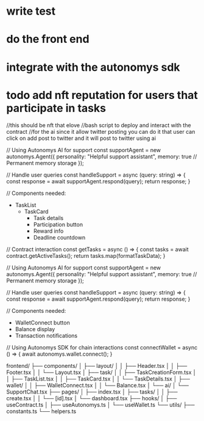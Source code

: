 # write test
# do the front end 
# integrate with the autonomys sdk
# todo add nft reputation for users that participate in tasks
//this should be nft that elove
//bash script to deploy and interact with the contract
//for the ai since it allow twitter posting you can do it that user 
can click on add post to twitter and it will post to twitter using ai

// Using Autonomys AI for support
const supportAgent = new autonomys.Agent({
  personality: "Helpful support assistant",
  memory: true // Permanent memory storage
});

// Handle user queries
const handleSupport = async (query: string) => {
  const response = await supportAgent.respond(query);
  return response;
}

// Components needed:
- TaskList
  - TaskCard
    - Task details
    - Participation button
    - Reward info
    - Deadline countdown

// Contract interaction
const getTasks = async () => {
  const tasks = await contract.getActiveTasks();
  return tasks.map(formatTaskData);
}

// Using Autonomys AI for support
const supportAgent = new autonomys.Agent({
  personality: "Helpful support assistant",
  memory: true // Permanent memory storage
});

// Handle user queries
const handleSupport = async (query: string) => {
  const response = await supportAgent.respond(query);
  return response;
}

// Components needed:
- WalletConnect button
- Balance display
- Transaction notifications

// Using Autonomys SDK for chain interactions
const connectWallet = async () => {
  await autonomys.wallet.connect();
}


frontend/
├── components/
│   ├── layout/
│   │   ├── Header.tsx
│   │   ├── Footer.tsx
│   │   └── Layout.tsx
│   ├── task/
│   │   ├── TaskCreationForm.tsx
│   │   ├── TaskList.tsx
│   │   ├── TaskCard.tsx
│   │   └── TaskDetails.tsx
│   ├── wallet/
│   │   ├── WalletConnect.tsx
│   │   └── Balance.tsx
│   └── ai/
│       └── SupportChat.tsx
├── pages/
│   ├── index.tsx
│   ├── tasks/
│   │   ├── create.tsx
│   │   └── [id].tsx
│   └── dashboard.tsx
├── hooks/
│   ├── useContract.ts
│   ├── useAutonomys.ts
│   └── useWallet.ts
└── utils/
    ├── constants.ts
    └── helpers.ts